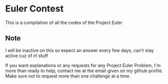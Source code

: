 # Euler Contest
This is a compilation of all the codes of the Project Euler

## Note
I will be inactive on this so expect an answer every few days, can't stay active cuz of irl stuff

If you want explanations or any requests for any Project Euler Problem, I'm more than ready to help,
contact me at the email given on my github profile. Make sure not to request more than one challenge at a time.
